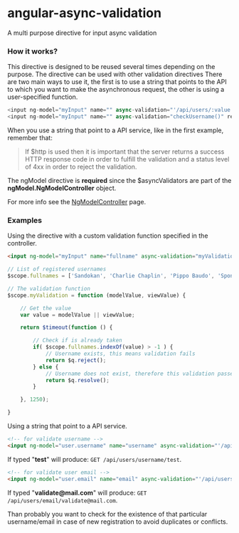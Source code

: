 # angular-async-validation
A multi purpose directive for input async validation

### How it works?
This directive is designed to be reused several times depending on the purpose.
The directive can be used with other validation directives
There are two main ways to use it, the first is to use a string that points to the API to which you want to make the asynchronous request, the other is using a user-specified function.
```javascript
<input ng-model="myInput" name="" async-validation="'/api/users/:value'" required />
<input ng-model="myInput" name="" async-validation="checkUsername()" required />
```

When you use a string that point to a API service, like in the first example, remember that:

> If $http is used then it is important that the server returns a success HTTP response code in order to fulfill the validation and a status level of 4xx in order to reject the validation.

The ngModel directive is __required__ since the $asyncValidators are part of the __ngModel.NgModelController__ object.

For more info see the [NgModelController](https://docs.angularjs.org/api/ng/type/ngModel.NgModelController) page.

### Examples
Using the directive with a custom validation function specified in the controller.
```html
<input ng-model="myInput" name="fullname" async-validation="myValidation" />
```
```javascript
// List of registered usernames
$scope.fullnames = ['Sandokan', 'Charlie Chaplin', 'Pippo Baudo', 'Sponge Bob'];

// The validation function
$scope.myValidation = function (modelValue, viewValue) {

    // Get the value
    var value = modelValue || viewValue;

    return $timeout(function () {

        // Check if is already taken
        if( $scope.fullnames.indexOf(value) > -1 ) {
            // Username exists, this means validation fails
            return $q.reject();
        } else {
            // Username does not exist, therefore this validation passes
            return $q.resolve();
        }

    }, 1250);

}
```

Using a string that point to a API service.
```html
<!-- for validate username -->
<input ng-model="user.username" name="username" async-validation="'/api/users/username/:value'" required />
```
If typed "__test__" will produce: `GET /api/users/username/test`.
```html
<!-- for validate user email -->
<input ng-model="user.email" name="email" async-validation="'/api/users/email/:value'" required />
```
If typed "__validate@mail.com__" will produce: `GET /api/users/email/validate@mail.com`.

Than probably you want to check for the existence of that particular username/email in case of new registration to avoid duplicates or conflicts.
